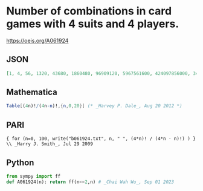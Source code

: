 # Number of combinations in card games with 4 suits and 4 players\.
https://oeis.org/A061924
## JSON
```JSON
[1, 4, 56, 1320, 43680, 1860480, 96909120, 5967561600, 424097856000, 34162713446400, 3075990524006400, 306135476264217600, 33371339479827148800, 3954242643911239680000, 506046613478104258560000, 69560546966425756200960000, 10221346459144248675287040000]
```
## Mathematica
```Mathematica
Table[(4n)!/(4n-n)!,{n,0,20}] (* _Harvey P. Dale_, Aug 20 2012 *)
```
## PARI
```PARI
{ for (n=0, 100, write("b061924.txt", n, " ", (4*n)! / (4*n - n)!) ) } \\ _Harry J. Smith_, Jul 29 2009
```
## Python
```Python
from sympy import ff
def A061924(n): return ff(n<<2,n) # _Chai Wah Wu_, Sep 01 2023
```
